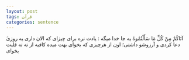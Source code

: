```yaml
---
layout: post
tags: قرآن
categories: sentence
---
```


َآتَاكُمْ مِنْ كُلِّ مَا سَأَلْتُمُوهُ 
یه جا خدا میگه : یادت نره برای چیزای که الان داری یه روزی دعا کردی و آرزوشو داشتی؛ اون از هرچیزی که بخوای بهت میده کافیه از ته ته قلبت بخوای